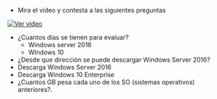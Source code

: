 - Mira el video y contesta a las siguientes preguntas
   
[![Ver video](https://github.com/manviny/SOR/blob/master/assets/video-icon.png?raw=true)](https://mega.nz/file/mRF2HRoR#fZEnd12qAiG9waIbtYizercU4mSWsGMmXFGESPxKLyI)
- ¿Cuantos días se tienen para evaluar?
  - Windows server 2016
  - WIndows 10
- ¿Desde que dirección se puede descargar Windows Server 2016?
- Descarga Windows Server 2016
- Descarga Windows 10 Enterprise
- ¿Cuantos GB pesa cada uno de los SO (sistemas operativos) anteriores?.
